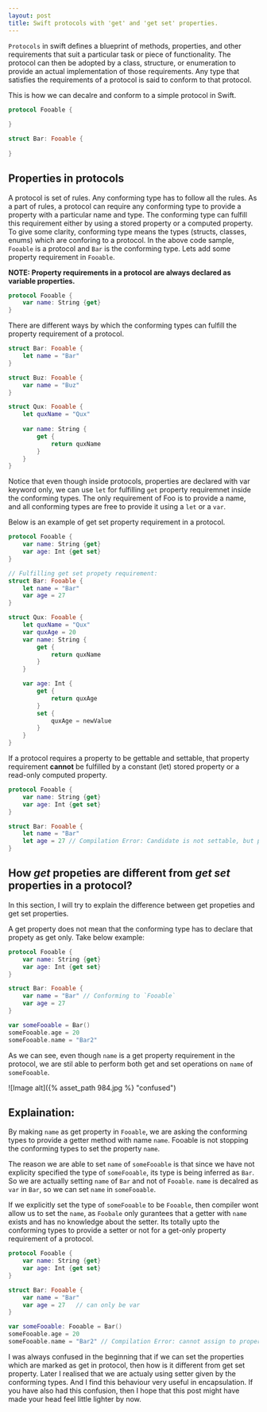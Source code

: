 ```yaml
---
layout: post
title: Swift protocols with 'get' and 'get set' properties.
---
```


`Protocols` in swift defines a blueprint of methods, properties, and other requirements that suit a particular task or piece of functionality. The protocol can then be adopted by a class, structure, or enumeration to provide an actual implementation of those requirements. Any type that satisfies the requirements of a protocol is said to conform to that protocol.

This is how we can decalre and conform to a simple protocol in Swift.

```swift
protocol Fooable {
    
}

struct Bar: Fooable {
    
}

```

## Properties in protocols

A protocol is set of rules. Any conforming type has to follow all the rules. As a part of rules, a protocol can require any conforming type to provide a property with a particular name and type. The conforming type can fulfill this requirement either by using a stored property or a computed property. To give some clarity, conforming type means the types (structs, classes, enums) which are conforing to a protocol. In the above code sample, `Fooable` is a protocol and `Bar` is the conforming type. Lets add some property requirement in `Fooable`.

**NOTE: Property requirements in a protocol are always declared as variable properties.**

```swift
protocol Fooable {
    var name: String {get}
}

```
There are different ways by which the conforming types can fulfill the property requirement of a protocol.

```swift
struct Bar: Fooable {
    let name = "Bar"
}

struct Buz: Fooable {
    var name = "Buz"
}

struct Qux: Fooable {
    let quxName = "Qux"
    
    var name: String {
        get {
            return quxName
        }
    }
}

```

Notice that even though inside protocols, properties are declared with var keyword only, we can use `let` for fulfilling `get` property requiremnet inside the conforming types. The only requirement of Foo is to provide a name, and all conforming types are free to provide it using a `let` or a `var`. 

Below is an example of get set property requirement in a protocol.

```swift
protocol Fooable {
    var name: String {get}
    var age: Int {get set}
}

// Fulfilling get set propety requirement:
struct Bar: Fooable {
    let name = "Bar"
    var age = 27 
}

struct Qux: Fooable {
    let quxName = "Qux"
    var quxAge = 20
    var name: String {
        get {
            return quxName
        }
    }

    var age: Int {
        get {
            return quxAge
        }
        set {
        	quxAge = newValue
        }
    }
}

```

If a protocol requires a property to be gettable and settable, that property requirement **cannot** be fulfilled by a constant (let) stored property or a read-only computed property. 

```swift
protocol Fooable {
    var name: String {get}
    var age: Int {get set}
}

struct Bar: Fooable {
    let name = "Bar"
    let age = 27 // Compilation Error: Candidate is not settable, but protocol requires it.
}

```

## How *get* propeties are different from *get set* properties in a protocol?

In this section, I will try to explain the difference between get propeties and get set properties.

A get property does not mean that the conforming type has to declare that propety as get only. Take below example:


```swift
protocol Fooable {
    var name: String {get}
    var age: Int {get set}
}

struct Bar: Fooable {
    var name = "Bar" // Conforming to `Fooable`
    var age = 27 
}

var someFooable = Bar()
someFooable.age = 20
someFooable.name = "Bar2"

```

As we can see, even though `name` is a get property requirement in the protocol, we are stil able to perform both get and set operations on `name` of `someFooable`. 

![Image alt]({% asset_path 984.jpg %} "confused")

## Explaination:
By making `name` as get property in `Fooable`, we are asking the conforming types to provide a getter method with name `name`. Fooable is not stopping the conforming types to set the property `name`. 

The reason we are able to set `name` of `someFooable` is that since we have not explicity specified the type of `someFooable`, its type is being inferred as `Bar`. So we are actually setting `name` of `Bar` and not of `Fooable`. `name` is decalred as `var` in `Bar`, so we can set `name` in `someFooable`.

If we explicitly set the type of `someFooable` to be `Fooable`, then compiler wont allow us to set the `name`, as `Foobale` only gurantees that a getter with `name` exists and has no knowledge about the setter. Its totally upto the conforming types to provide a setter or not for a get-only property requirement of a protocol.  


```swift
protocol Fooable {
    var name: String {get}
    var age: Int {get set}
}

struct Bar: Fooable {
    var name = "Bar"
    var age = 27   // can only be var
}

var someFooable: Fooable = Bar()
someFooable.age = 20
someFooable.name = "Bar2" // Compilation Error: cannot assign to property: 'name' is a get-only property

```

I was always confused in the beginning that if we can set the properties which are marked as get in protocol, then how is it different from get set property. Later I realised that we are actualy using setter given by the conforming types. And I find this behaviour very useful in encapsulation. If you have also had this confusion, then I hope that this post might have made your head feel little lighter by now.



